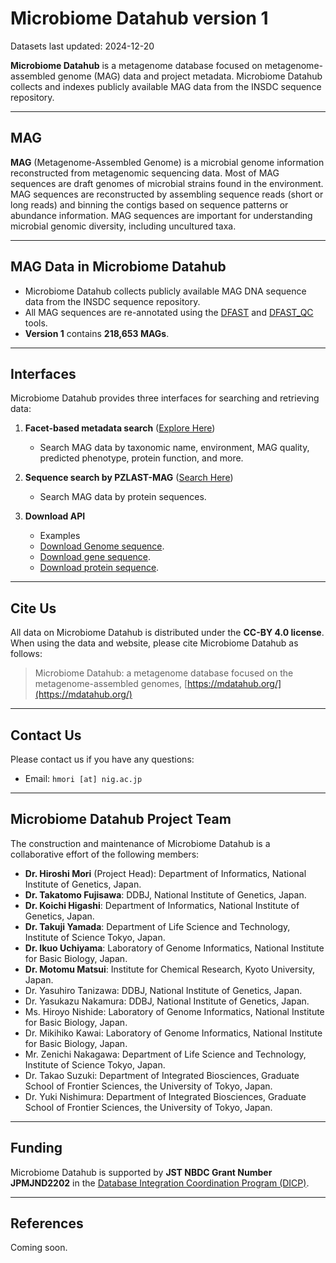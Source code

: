 # Microbiome Datahub version 1
Datasets last updated: 2024-12-20

**Microbiome Datahub** is a metagenome database focused on metagenome-assembled genome (MAG) data and project metadata. Microbiome Datahub collects and indexes publicly available MAG data from the INSDC sequence repository.

---

## MAG

**MAG** (Metagenome-Assembled Genome) is a microbial genome information reconstructed from metagenomic sequencing data. Most of MAG sequences are draft genomes of microbial strains found in the environment. MAG sequences are reconstructed by assembling sequence reads (short or long reads) and binning the contigs based on sequence patterns or abundance information. MAG sequences are important for understanding microbial genomic diversity, including uncultured taxa.

---

## MAG Data in Microbiome Datahub

- Microbiome Datahub collects publicly available MAG DNA sequence data from the INSDC sequence repository.
- All MAG sequences are re-annotated using the [DFAST](https://dfast.ddbj.nig.ac.jp/) and [DFAST_QC](https://github.com/nigyta/dfast_qc) tools.
- **Version 1** contains **218,653 MAGs**.

---

## Interfaces

Microbiome Datahub provides three interfaces for searching and retrieving data:

1. **Facet-based metadata search** ([Explore Here](https://mdatahub.org/genomes))
   - Search MAG data by taxonomic name, environment, MAG quality, predicted phenotype, protein function, and more.

2. **Sequence search by PZLAST-MAG** ([Search Here](https://pzlast.nig.ac.jp/pzlast/mag))
   - Search MAG data by protein sequences.

3. **Download API**
   - Examples
   - [Download Genome sequence](https://mdatahub.org/api/dl/sequence/genome/GCA_029762495.1).
   - [Download gene sequence](https://mdatahub.org/api/dl/sequence/cds/GCA_029762495.1).
   - [Download protein sequence](https://mdatahub.org/api/dl/sequence/protein/GCA_029762495.1).

---

## Cite Us

All data on Microbiome Datahub is distributed under the **CC-BY 4.0 license**. When using the data and website, please cite Microbiome Datahub as follows:

> Microbiome Datahub: a metagenome database focused on the metagenome-assembled genomes, [https://mdatahub.org/](https://mdatahub.org/)

---

## Contact Us

Please contact us if you have any questions:

- Email: `hmori [at] nig.ac.jp`

---

## Microbiome Datahub Project Team

The construction and maintenance of Microbiome Datahub is a collaborative effort of the following members:

- **Dr. Hiroshi Mori** (Project Head): Department of Informatics, National Institute of Genetics, Japan.
- **Dr. Takatomo Fujisawa**: DDBJ, National Institute of Genetics, Japan.
- **Dr. Koichi Higashi**: Department of Informatics, National Institute of Genetics, Japan.
- **Dr. Takuji Yamada**: Department of Life Science and Technology, Institute of Science Tokyo, Japan.
- **Dr. Ikuo Uchiyama**: Laboratory of Genome Informatics, National Institute for Basic Biology, Japan.
- **Dr. Motomu Matsui**: Institute for Chemical Research, Kyoto University, Japan.
- Dr. Yasuhiro Tanizawa: DDBJ, National Institute of Genetics, Japan.
- Dr. Yasukazu Nakamura: DDBJ, National Institute of Genetics, Japan.
- Ms. Hiroyo Nishide: Laboratory of Genome Informatics, National Institute for Basic Biology, Japan.
- Dr. Mikihiko Kawai: Laboratory of Genome Informatics, National Institute for Basic Biology, Japan.
- Mr. Zenichi Nakagawa: Department of Life Science and Technology, Institute of Science Tokyo, Japan.
- Dr. Takao Suzuki: Department of Integrated Biosciences, Graduate School of Frontier Sciences, the University of Tokyo, Japan.
- Dr. Yuki Nishimura: Department of Integrated Biosciences, Graduate School of Frontier Sciences, the University of Tokyo, Japan.

---

## Funding

Microbiome Datahub is supported by **JST NBDC Grant Number JPMJND2202** in the [Database Integration Coordination Program (DICP)](https://biosciencedbc.jp/en/funding/program/dicp/).

---

## References

Coming soon.
